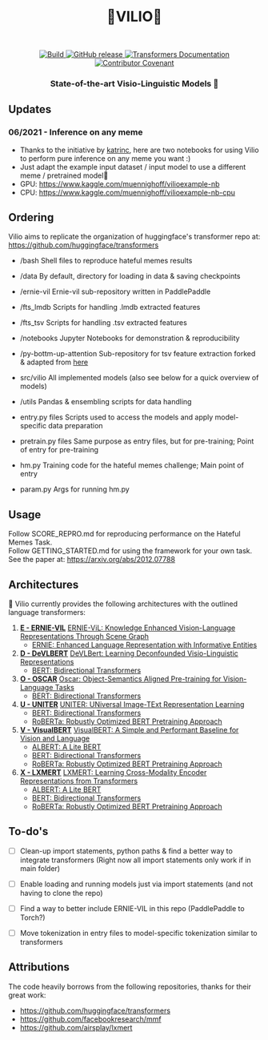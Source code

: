 <p align="center">
    <br>
    <h1 align="center"> 🥶VILIO🥶 </h1> 
    <br>
<p>
<p align="center">
    <a href="https://circleci.com/gh/huggingface/transformers">
        <img alt="Build" src="https://img.shields.io/circleci/build/github/huggingface/transformers/master">
    </a>
    <a href="https://github.com/huggingface/transformers/releases">
        <img alt="GitHub release" src="https://img.shields.io/github/release/huggingface/transformers.svg">
    </a>
    <a href="https://huggingface.co/transformers/index.html">
        <img alt="Transformers Documentation" src="https://img.shields.io/website/http/huggingface.co/transformers/index.html.svg?down_color=red&down_message=offline&up_message=online">
    </a>
    <a href="https://github.com/huggingface/transformers/blob/master/CODE_OF_CONDUCT.md">
        <img alt="Contributor Covenant" src="https://img.shields.io/badge/Contributor%20Covenant-v2.0%20adopted-ff69b4.svg">
    </a>
</p>

<h3 align="center">
<p> State-of-the-art Visio-Linguistic Models 🥶
</h3>

## Updates

### 06/2021 - Inference on any meme

- Thanks to the initiative by <a href="https://github.com/katrinc">katrinc</a>, here are two notebooks for using Vilio to perform pure inference on any meme you want :)
- Just adapt the example input dataset / input model to use a different meme / pretrained model🥶
- GPU: https://www.kaggle.com/muennighoff/vilioexample-nb
- CPU: https://www.kaggle.com/muennighoff/vilioexample-nb-cpu


## Ordering

Vilio aims to replicate the organization of huggingface's transformer repo at:
https://github.com/huggingface/transformers

- /bash
Shell files to reproduce hateful memes results

- /data
By default, directory for loading in data & saving checkpoints

- /ernie-vil
Ernie-vil sub-repository written in PaddlePaddle

- /fts_lmdb
Scripts for handling .lmdb extracted features

- /fts_tsv
Scripts for handling .tsv extracted features

- /notebooks
Jupyter Notebooks for demonstration & reproducibility

- /py-bottm-up-attention
Sub-repository for tsv feature extraction forked & adapted from [here](https://github.com/airsplay/py-bottom-up-attention)

- src/vilio
All implemented models (also see below for a quick overview of models)

- /utils
Pandas & ensembling scripts for data handling

- entry.py files
Scripts used to access the models and apply model-specific data preparation

- pretrain.py files
Same purpose as entry files, but for pre-training; Point of entry for pre-training

- hm.py
Training code for the hateful memes challenge; Main point of entry

- param.py
Args for running hm.py


## Usage

Follow SCORE_REPRO.md for reproducing performance on the Hateful Memes Task. <br>
Follow GETTING_STARTED.md for using the framework for your own task. <br>
See the paper at: https://arxiv.org/abs/2012.07788

## Architectures

🥶 Vilio currently provides the following architectures with the outlined language transformers:

1. **[E - ERNIE-VIL](https://arxiv.org/abs/2006.16934)** [ERNIE-ViL: Knowledge Enhanced Vision-Language Representations Through Scene Graph](https://arxiv.org/abs/2006.16934)
    - [ERNIE: Enhanced Language Representation with Informative Entities](https://arxiv.org/abs/1905.07129)
1. **[D - DeVLBERT](https://arxiv.org/abs/2008.06884)** [DeVLBert: Learning Deconfounded Visio-Linguistic Representations](https://arxiv.org/abs/2008.06884)
    - [BERT: Bidirectional Transformers](https://arxiv.org/abs/1810.04805)
1. **[O - OSCAR](https://arxiv.org/abs/2004.06165)** [Oscar: Object-Semantics Aligned Pre-training for Vision-Language Tasks](https://arxiv.org/abs/2004.06165)
    - [BERT: Bidirectional Transformers](https://arxiv.org/abs/1810.04805)
1. **[U - UNITER](https://arxiv.org/abs/1909.11740)** [UNITER: UNiversal Image-TExt Representation Learning](https://arxiv.org/abs/1909.11740)
    - [BERT: Bidirectional Transformers](https://arxiv.org/abs/1810.04805)
    - [RoBERTa: Robustly Optimized BERT Pretraining Approach](https://arxiv.org/abs/1907.11692)
1. **[V - VisualBERT](https://arxiv.org/abs/1908.03557)** [VisualBERT: A Simple and Performant Baseline for Vision and Language](https://arxiv.org/abs/1908.03557)
    - [ALBERT: A Lite BERT](https://arxiv.org/abs/1909.11942)
    - [BERT: Bidirectional Transformers](https://arxiv.org/abs/1810.04805)
    - [RoBERTa: Robustly Optimized BERT Pretraining Approach](https://arxiv.org/abs/1907.11692)
1. **[X - LXMERT](https://arxiv.org/abs/1908.07490)** [LXMERT: Learning Cross-Modality Encoder Representations from Transformers](https://arxiv.org/abs/1908.07490)
    - [ALBERT: A Lite BERT](https://arxiv.org/abs/1909.11942)
    - [BERT: Bidirectional Transformers](https://arxiv.org/abs/1810.04805)
    - [RoBERTa: Robustly Optimized BERT Pretraining Approach](https://arxiv.org/abs/1907.11692)


## To-do's

- [ ] Clean-up import statements, python paths & find a better way to integrate transformers (Right now all import statements only work if in main folder)
- [ ] Enable loading and running models just via import statements (and not having to clone the repo)
- [ ] Find a way to better include ERNIE-VIL in this repo (PaddlePaddle to Torch?)
- [ ] Move tokenization in entry files to model-specific tokenization similar to transformers


## Attributions

The code heavily borrows from the following repositories, thanks for their great work:
- https://github.com/huggingface/transformers
- https://github.com/facebookresearch/mmf
- https://github.com/airsplay/lxmert

